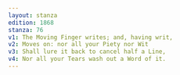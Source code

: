 ```yaml
---
layout: stanza
edition: 1868
stanza: 76
v1: The Moving Finger writes; and, having writ,
v2: Moves on: nor all your Piety nor Wit
v3: Shall lure it back to cancel half a Line,
v4: Nor all your Tears wash out a Word of it.
---
```

